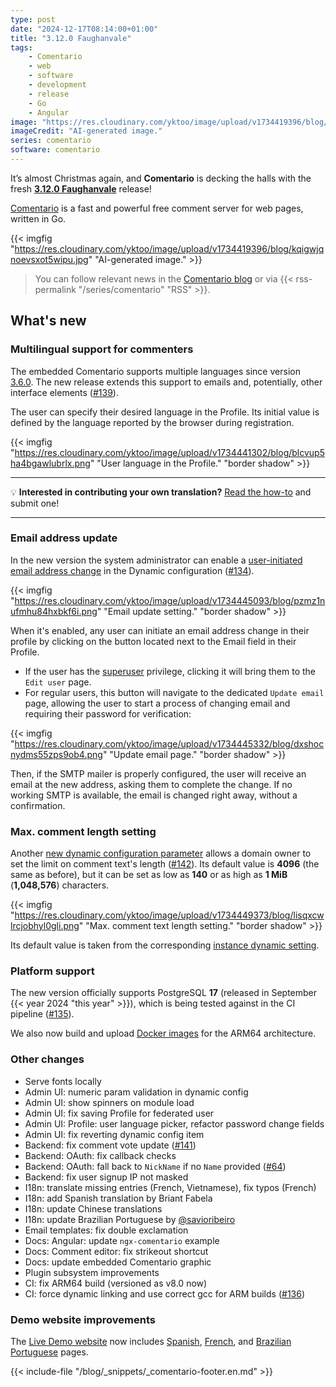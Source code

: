 ```yaml
---
type: post
date: "2024-12-17T08:14:00+01:00"
title: "3.12.0 Faughanvale"
tags:
    - Comentario
    - web
    - software
    - development
    - release
    - Go
    - Angular
image: "https://res.cloudinary.com/yktoo/image/upload/v1734419396/blog/kqigwjqnoevsxot5wipu.jpg"
imageCredit: "AI-generated image."
series: comentario
software: comentario
---
```


It’s almost Christmas again, and **Comentario** is decking the halls with the fresh [**3.12.0 Faughanvale**](https://gitlab.com/comentario/comentario/-/releases/v3.12.0) release!

[Comentario](/software/comentario) is a fast and powerful free comment server for web pages, written in Go.

{{< imgfig "https://res.cloudinary.com/yktoo/image/upload/v1734419396/blog/kqigwjqnoevsxot5wipu.jpg" "AI-generated image." >}}

> <i class="fas fa-info-circle"></i> You can follow relevant news in the [Comentario blog](/series/comentario) or via {{< rss-permalink "/series/comentario" "RSS" >}}.

## What's new

<!--more-->

### Multilingual support for commenters

The embedded Comentario supports multiple languages since version [3.6.0](0889). The new release extends this support to emails and, potentially, other interface elements ([#139](https://gitlab.com/comentario/comentario/-/issues/139)).

The user can specify their desired language in the Profile. Its initial value is defined by the language reported by the browser during registration.

{{< imgfig "https://res.cloudinary.com/yktoo/image/upload/v1734441302/blog/blcvup5ha4bgawlubrlx.png" "User language in the Profile." "border shadow" >}}

---

💡 **Interested in contributing your own translation?** [Read the how-to](https://docs.comentario.app/en/contributing/i18n/backend/) and submit one!

---

### Email address update

In the new version the system administrator can enable a [user-initiated email address change](https://docs.comentario.app/en/configuration/backend/dynamic/auth.emailupdate.enabled/) in the Dynamic configuration ([#134](https://gitlab.com/comentario/comentario/-/issues/134)).

{{< imgfig "https://res.cloudinary.com/yktoo/image/upload/v1734445093/blog/pzmz1nufmhu84hxbkf6i.png" "Email update setting." "border shadow" >}}

When it's enabled, any user can initiate an email address change in their profile by clicking on the <i class="fas fa-pencil btn btn-outline-secondary disabled" title="Pencil"></i> button located next to the Email field in their Profile.

* If the user has the [superuser](https://docs.comentario.app/en/kb/permissions/superuser/) privilege, clicking it will bring them to the `Edit user` page.
* For regular users, this button will navigate to the dedicated `Update email` page, allowing the user to start a process of changing email and requiring their password for verification:

{{< imgfig "https://res.cloudinary.com/yktoo/image/upload/v1734445332/blog/dxshocnydms55zps9ob4.png" "Update email page." "border shadow" >}}

Then, if the SMTP mailer is properly configured, the user will receive an email at the new address, asking them to complete the change. If no working SMTP is available, the email is changed right away, without a confirmation.

### Max. comment length setting

Another [new dynamic configuration parameter](https://docs.comentario.app/en/configuration/backend/dynamic/domain.defaults.comments.text.maxlength/) allows  a domain owner to set the limit on comment text's length ([#142](https://gitlab.com/comentario/comentario/-/issues/142)). Its default value is **4096** (the same as before), but it can be set as low as **140** or as high as **1 MiB** (**1,048,576**) characters.

{{< imgfig "https://res.cloudinary.com/yktoo/image/upload/v1734449373/blog/lisqxcwlrcjobhyl0gli.png" "Max. comment text length setting." "border shadow" >}}

Its default value is taken from the corresponding [instance dynamic setting](https://docs.comentario.app/en/configuration/backend/dynamic/domain.defaults.comments.text.maxlength/).

### Platform support

The new version officially supports PostgreSQL **17** (released in September {{< year 2024 "this year" >}}), which is being tested against in the CI pipeline ([#135](https://gitlab.com/comentario/comentario/-/issues/135)).

We also now build and upload [Docker images](https://gitlab.com/comentario/comentario/container_registry/3786677) for the ARM64 architecture.

### Other changes

* Serve fonts locally
* Admin UI: numeric param validation in dynamic config
* Admin UI: show spinners on module load
* Admin UI: fix saving Profile for federated user
* Admin UI: Profile: user language picker, refactor password change fields
* Admin UI: fix reverting dynamic config item
* Backend: fix comment vote update ([#141](https://gitlab.com/comentario/comentario/-/issues/141))
* Backend: OAuth: fix callback checks
* Backend: OAuth: fall back to `NickName` if no `Name` provided ([#64](https://gitlab.com/comentario/comentario/-/issues/64))
* Backend: fix user signup IP not masked
* I18n: translate missing entries (French, Vietnamese), fix typos (French)
* I18n: add Spanish translation by Briant Fabela
* I18n: update Chinese translations
* I18n: update Brazilian Portuguese by [@savioribeiro](https://gitlab.com/savioribeiro)
* Email templates: fix double exclamation
* Docs: Angular: update `ngx-comentario` example
* Docs: Comment editor: fix strikeout shortcut
* Docs: update embedded Comentario graphic
* Plugin subsystem improvements
* CI: fix ARM64 build (versioned as v8.0 now)
* CI: force dynamic linking and use correct gcc for ARM builds ([#136](https://gitlab.com/comentario/comentario/-/issues/136))

### Demo website improvements

The [Live Demo website](https://demo.comentario.app/) now includes [Spanish](https://demo.comentario.app/es/), [French](https://demo.comentario.app/fr/), and [Brazilian Portuguese](https://demo.comentario.app/pt-br/) pages.

{{< include-file "/blog/_snippets/_comentario-footer.en.md" >}}
